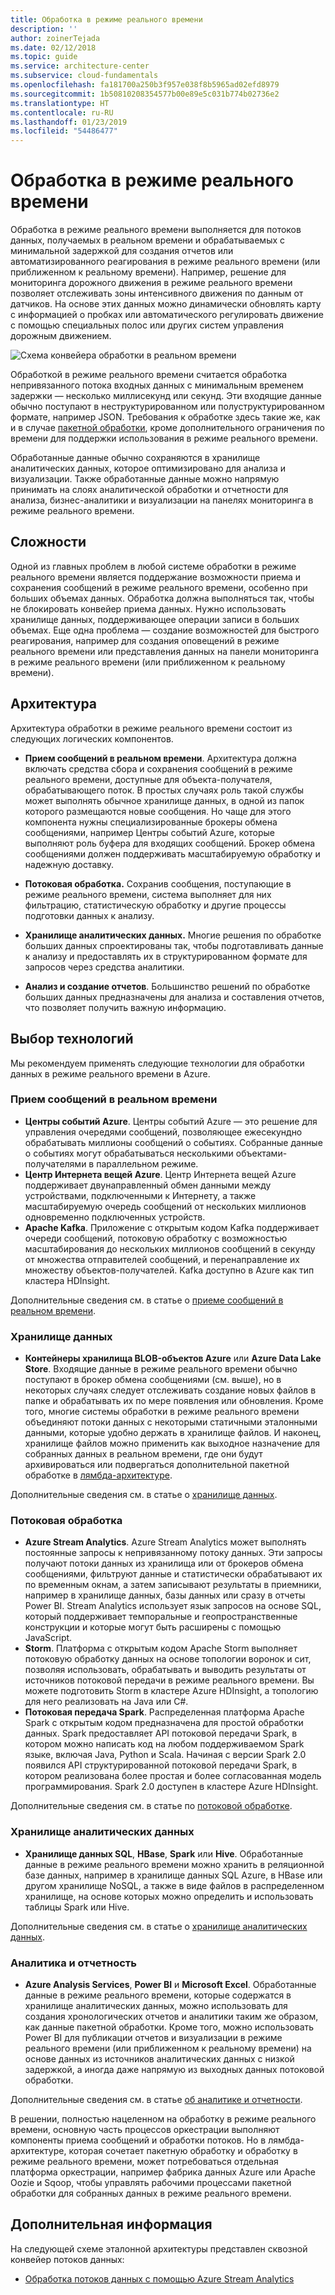 ```yaml
---
title: Обработка в режиме реального времени
description: ''
author: zoinerTejada
ms.date: 02/12/2018
ms.topic: guide
ms.service: architecture-center
ms.subservice: cloud-fundamentals
ms.openlocfilehash: fa181700a250b3f957e038f8b5965ad02efd8979
ms.sourcegitcommit: 1b50810208354577b00e89e5c031b774b02736e2
ms.translationtype: HT
ms.contentlocale: ru-RU
ms.lasthandoff: 01/23/2019
ms.locfileid: "54486477"
---
```

# <a name="real-time-processing"></a>Обработка в режиме реального времени

Обработка в режиме реального времени выполняется для потоков данных, получаемых в реальном времени и обрабатываемых с минимальной задержкой для создания отчетов или автоматизированного реагирования в режиме реального времени (или приближенном к реальному времени). Например, решение для мониторинга дорожного движения в режиме реального времени позволяет отслеживать зоны интенсивного движения по данным от датчиков. На основе этих данных можно динамически обновлять карту с информацией о пробках или автоматического регулировать движение с помощью специальных полос или других систем управления дорожным движением.

![Схема конвейера обработки в реальном времени](./images/real-time-pipeline.png)

Обработкой в режиме реального времени считается обработка непривязанного потока входных данных с минимальным временем задержки &mdash; несколько миллисекунд или секунд. Эти входящие данные обычно поступают в неструктурированном или полуструктурированном формате, например JSON. Требования к обработке здесь такие же, как и в случае [пакетной обработки](./batch-processing.md), кроме дополнительного ограничения по времени для поддержки использования в режиме реального времени.

Обработанные данные обычно сохраняются в хранилище аналитических данных, которое оптимизировано для анализа и визуализации. Также обработанные данные можно напрямую принимать на слоях аналитической обработки и отчетности для анализа, бизнес-аналитики и визуализации на панелях мониторинга в режиме реального времени.

## <a name="challenges"></a>Сложности

Одной из главных проблем в любой системе обработки в режиме реального времени является поддержание возможности приема и сохранения сообщений в режиме реального времени, особенно при больших объемах данных. Обработка должна выполняться так, чтобы не блокировать конвейер приема данных. Нужно использовать хранилище данных, поддерживающее операции записи в больших объемах. Еще одна проблема — создание возможностей для быстрого реагирования, например для создания оповещений в режиме реального времени или представления данных на панели мониторинга в режиме реального времени (или приближенном к реальному времени).

## <a name="architecture"></a>Архитектура

Архитектура обработки в режиме реального времени состоит из следующих логических компонентов.

- **Прием сообщений в реальном времени**. Архитектура должна включать средства сбора и сохранения сообщений в режиме реального времени, доступные для объекта-получателя, обрабатывающего поток. В простых случаях роль такой службы может выполнять обычное хранилище данных, в одной из папок которого размещаются новые сообщения. Но чаще для этого компонента нужны специализированные брокеры обмена сообщениями, например Центры событий Azure, которые выполняют роль буфера для входящих сообщений. Брокер обмена сообщениями должен поддерживать масштабируемую обработку и надежную доставку.

- **Потоковая обработка.** Сохранив сообщения, поступающие в режиме реального времени, система выполняет для них фильтрацию, статистическую обработку и другие процессы подготовки данных к анализу.

- **Хранилище аналитических данных.** Многие решения по обработке больших данных спроектированы так, чтобы подготавливать данные к анализу и предоставлять их в структурированном формате для запросов через средства аналитики.

- **Анализ и создание отчетов**. Большинство решений по обработке больших данных предназначены для анализа и составления отчетов, что позволяет получить важную информацию.

## <a name="technology-choices"></a>Выбор технологий

Мы рекомендуем применять следующие технологии для обработки данных в режиме реального времени в Azure.

### <a name="real-time-message-ingestion"></a>Прием сообщений в реальном времени

- **Центры событий Azure**. Центры событий Azure — это решение для управления очередями сообщений, позволяющее ежесекундно обрабатывать миллионы сообщений о событиях. Собранные данные о событиях могут обрабатываться несколькими объектами-получателями в параллельном режиме.
- **Центр Интернета вещей Azure**. Центр Интернета вещей Azure поддерживает двунаправленный обмен данными между устройствами, подключенными к Интернету, а также масштабируемую очередь сообщений от нескольких миллионов одновременно подключенных устройств.
- **Apache Kafka**. Приложение с открытым кодом Kafka поддерживает очереди сообщений, потоковую обработку с возможностью масштабирования до нескольких миллионов сообщений в секунду от множества отправителей сообщений, и перенаправление их множеству объектов-получателей. Kafka доступно в Azure как тип кластера HDInsight.

Дополнительные сведения см. в статье о [приеме сообщений в реальном времени](../technology-choices/real-time-ingestion.md).

### <a name="data-storage"></a>Хранилище данных

- **Контейнеры хранилища BLOB-объектов Azure** или **Azure Data Lake Store**. Входящие данные в режиме реального времени обычно поступают в брокер обмена сообщениями (см. выше), но в некоторых случаях следует отслеживать создание новых файлов в папке и обрабатывать их по мере появления или обновления. Кроме того, многие системы обработки в режиме реального времени объединяют потоки данных с некоторыми статичными эталонными данными, которые удобно держать в хранилище файлов. И наконец, хранилище файлов можно применить как выходное назначение для собранных данных в реальном времени, где они будут архивироваться или подвергаться дополнительной пакетной обработке в [лямбда-архитектуре](../big-data/index.md#lambda-architecture).

Дополнительные сведения см. в статье о [хранилище данных](../technology-choices/data-storage.md).

### <a name="stream-processing"></a>Потоковая обработка

- **Azure Stream Analytics**. Azure Stream Analytics может выполнять постоянные запросы к непривязанному потоку данных. Эти запросы получают потоки данных из хранилища или от брокеров обмена сообщениями, фильтруют данные и статистически обрабатывают их по временным окнам, а затем записывают результаты в приемники, например в хранилище данных, базы данных или сразу в отчеты Power BI. Stream Analytics использует язык запросов на основе SQL, который поддерживает темпоральные и геопространственные конструкции и которые могут быть расширены с помощью JavaScript.
- **Storm**. Платформа с открытым кодом Apache Storm выполняет потоковую обработку данных на основе топологии воронок и сит, позволяя использовать, обрабатывать и выводить результаты от источников потоковой передачи в режиме реального времени. Вы можете подготовить Storm в кластере Azure HDInsight, а топологию для него реализовать на Java или C#.
- **Потоковая передача Spark**. Распределенная платформа Apache Spark с открытым кодом предназначена для простой обработки данных. Spark предоставляет API потоковой передачи Spark, в котором можно написать код на любом поддерживаемом Spark языке, включая Java, Python и Scala. Начиная с версии Spark 2.0 появился API структурированной потоковой передачи Spark, в котором реализована более простая и более согласованная модель программирования. Spark 2.0 доступен в кластере Azure HDInsight.

Дополнительные сведения см. в статье по [потоковой обработке](../technology-choices/stream-processing.md).

### <a name="analytical-data-store"></a>Хранилище аналитических данных

- **Хранилище данных SQL**, **HBase**, **Spark** или **Hive**. Обработанные данные в режиме реального времени можно хранить в реляционной базе данных, например в хранилище данных SQL Azure, в HBase или другом хранилище NoSQL, а также в виде файлов в распределенном хранилище, на основе которых можно определить и использовать таблицы Spark или Hive.

Дополнительные сведения см. в статье о [хранилище аналитических данных](../technology-choices/analytical-data-stores.md).

### <a name="analytics-and-reporting"></a>Аналитика и отчетность

- **Azure Analysis Services**, **Power BI** и **Microsoft Excel**. Обработанные данные в режиме реального времени, которые содержатся в хранилище аналитических данных, можно использовать для создания хронологических отчетов и аналитики таким же образом, как данные пакетной обработки. Кроме того, можно использовать Power BI для публикации отчетов и визуализации в режиме реального времени (или приближенном к реальному времени) на основе данных из источников аналитических данных с низкой задержкой, а иногда даже напрямую из выходных данных потоковой обработки.

Дополнительные сведения см. в статье [об аналитике и отчетности](../technology-choices/analysis-visualizations-reporting.md).

В решении, полностью нацеленном на обработку в режиме реального времени, основную часть процессов оркестрации выполняют компоненты приема сообщений и обработки потоков. Но в лямбда-архитектуре, которая сочетает пакетную обработку и обработку в режиме реального времени, может потребоваться отдельная платформа оркестрации, например фабрика данных Azure или Apache Oozie и Sqoop, чтобы управлять рабочими процессами пакетной обработки для собранных данных в режиме реального времени.

## <a name="next-steps"></a>Дополнительная информация

На следующей схеме эталонной архитектуры представлен сквозной конвейер потоков данных:

- [Обработка потоков данных с помощью Azure Stream Analytics](../../reference-architectures/data/stream-processing-stream-analytics.md)